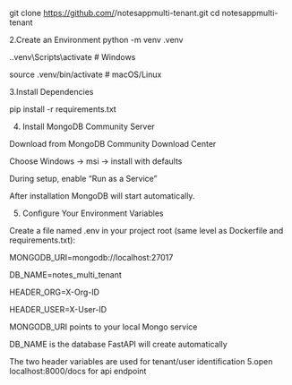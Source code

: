 git clone https://github.com/<your-username>/notesappmulti-tenant.git
cd notesappmulti-tenant

2.Create an Environment
python -m venv .venv

.\.venv\Scripts\activate   # Windows

source .venv/bin/activate  # macOS/Linux

3.Install Dependencies

pip install -r requirements.txt

4. Install MongoDB Community Server

Download from MongoDB Community Download Center

Choose Windows → msi → install with defaults

During setup, enable “Run as a Service”

After installation MongoDB will start automatically.

5. Configure Your Environment Variables

Create a file named .env in your project root (same level as Dockerfile and requirements.txt):

MONGODB_URI=mongodb://localhost:27017

DB_NAME=notes_multi_tenant

HEADER_ORG=X-Org-ID


HEADER_USER=X-User-ID

MONGODB_URI points to your local Mongo service

DB_NAME is the database FastAPI will create automatically

The two header variables are used for tenant/user identification
5.open localhost:8000/docs for api endpoint

